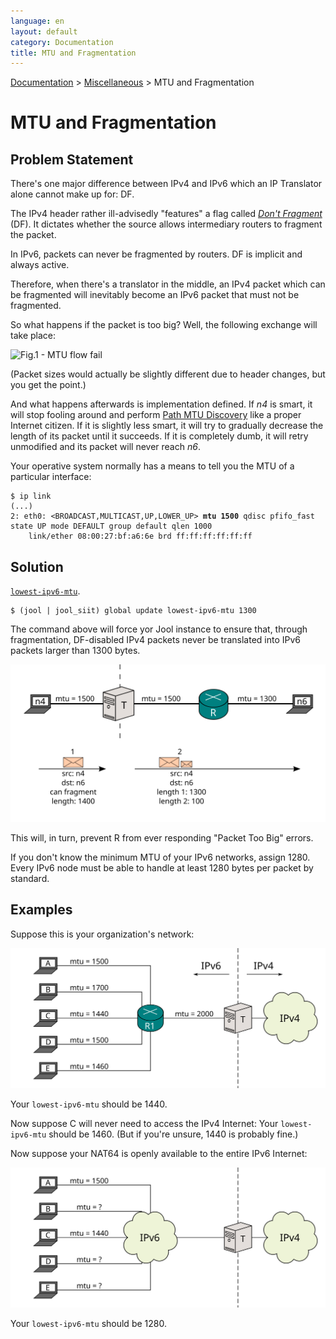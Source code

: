 ```yaml
---
language: en
layout: default
category: Documentation
title: MTU and Fragmentation
---
```


[Documentation](documentation.html) > [Miscellaneous](documentation.html#miscellaneous) > MTU and Fragmentation

# MTU and Fragmentation

## Problem Statement

There's one major difference between IPv4 and IPv6 which an IP Translator alone cannot make up for: DF.

The IPv4 header rather ill-advisedly "features" a flag called [_Don't Fragment_](http://en.wikipedia.org/wiki/IPv4#Packet_structure) (DF). It dictates whether the source allows intermediary routers to fragment the packet.

In IPv6, packets can never be fragmented by routers. DF is implicit and always active.

Therefore, when there's a translator in the middle, an IPv4 packet which can be fragmented will inevitably become an IPv6 packet that must not be fragmented.

So what happens if the packet is too big? Well, the following exchange will take place:

![Fig.1 - MTU flow fail](../images/flow/mtu-frag-fail-en.svg)

(Packet sizes would actually be slightly different due to header changes, but you get the point.)

And what happens afterwards is implementation defined. If _n4_ is smart, it will stop fooling around and perform [Path MTU Discovery](https://en.wikipedia.org/wiki/Path_MTU_Discovery) like a proper Internet citizen. If it is slightly less smart, it will try to gradually decrease the length of its packet until it succeeds. If it is completely dumb, it will retry unmodified and its packet will never reach _n6_.

Your operative system normally has a means to tell you the MTU of a particular interface:

<div class="highlight"><pre><code class="bash">$ ip link
(...)
2: eth0: &lt;BROADCAST,MULTICAST,UP,LOWER_UP&gt; <strong>mtu 1500</strong> qdisc pfifo_fast state UP mode DEFAULT group default qlen 1000
    link/ether 08:00:27:bf:a6:6e brd ff:ff:ff:ff:ff:ff
</code></pre></div>

## Solution

[`lowest-ipv6-mtu`](usr-flags-global.html#lowest-ipv6-mtu).

	$ (jool | jool_siit) global update lowest-ipv6-mtu 1300

The command above will force yor Jool instance to ensure that, through fragmentation, DF-disabled IPv4 packets never be translated into IPv6 packets larger than 1300 bytes.

![Fig.3 - MTU flow succeeds](../images/flow/mtu-frag-success-en.svg)

This will, in turn, prevent R from ever responding "Packet Too Big" errors.

If you don't know the minimum MTU of your IPv6 networks, assign 1280. Every IPv6 node must be able to handle at least 1280 bytes per packet by standard.

## Examples

Suppose this is your organization's network:

![Fig.2 - Potential Network 1](../images/network/mtu-example-1.svg)

Your `lowest-ipv6-mtu` should be 1440.

Now suppose C will never need to access the IPv4 Internet: Your `lowest-ipv6-mtu` should be 1460. (But if you're unsure, 1440 is probably fine.)

Now suppose your NAT64 is openly available to the entire IPv6 Internet:

![Fig.3 - Potential Network 3](../images/network/mtu-example-3.svg)

Your `lowest-ipv6-mtu` should be 1280.
